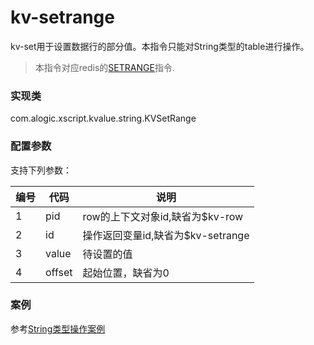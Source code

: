 kv-setrange
===========

kv-set用于设置数据行的部分值。本指令只能对String类型的table进行操作。

> 本指令对应redis的[SETRANGE](http://redis.io/commands/setrange)指令.

### 实现类

com.alogic.xscript.kvalue.string.KVSetRange

### 配置参数

支持下列参数：

| 编号 | 代码 | 说明 |
| ---- | ---- | ---- |
| 1 | pid | row的上下文对象id,缺省为$kv-row |
| 2 | id | 操作返回变量id,缺省为$kv-setrange |
| 3 | value | 待设置的值 |
| 4 | offset | 起始位置，缺省为0 |


### 案例

参考[String类型操作案例](case.string.md)